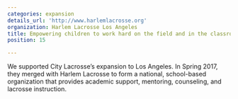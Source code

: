 ```yaml
---
categories: expansion
details_url: 'http://www.harlemlacrosse.org'
organization: Harlem Lacrosse Los Angeles
title: Empowering children to work hard on the field and in the classroom.
position: 15

---
```


We supported City Lacrosse’s expansion to Los Angeles. In Spring 2017, they merged with Harlem Lacrosse to form a national, school-based organization that provides academic support, mentoring, counseling, and lacrosse instruction.
